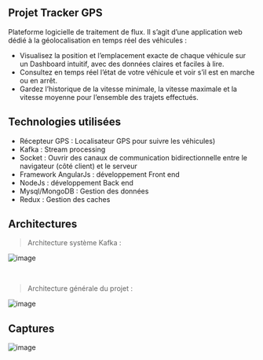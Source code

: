 ## Projet Tracker GPS
Plateforme logicielle de traitement de flux.  Il s’agit d’une application web dédié à la géolocalisation en temps réel des véhicules :
* Visualisez la position et l’emplacement exacte de chaque véhicule sur un Dashboard intuitif, avec des données claires et faciles à lire.
* Consultez en temps réel l’état de votre véhicule et voir s’il est en marche ou en arrêt.
* Gardez l’historique de la vitesse minimale, la vitesse maximale et la vitesse moyenne pour l’ensemble des trajets effectués. 

## Technologies utilisées
* Récepteur GPS : Localisateur GPS pour suivre les véhicules)
* Kafka : Stream processing
* Socket : Ouvrir des canaux de communication bidirectionnelle entre le navigateur (côté client) et le serveur
* Framework AngularJs : développement Front end
* NodeJs : développement Back end
* Mysql/MongoDB : Gestion des données
* Redux : Gestion des caches

## Architectures
> Architecture système Kafka :

![image](https://user-images.githubusercontent.com/116977929/199102768-db2b5e5c-a5af-48f3-a4f1-9e91d53a32be.png)

<br />

> Architecture générale du projet :

![image](https://user-images.githubusercontent.com/116977929/199102842-64f1371b-27f2-42bd-bb42-656d39750d46.png)

## Captures

![image](https://user-images.githubusercontent.com/116977929/199321936-f10f9098-221c-45e8-b6b2-2e38e49c1e19.png)




